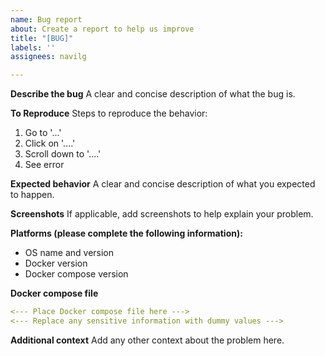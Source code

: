 ```yaml
---
name: Bug report
about: Create a report to help us improve
title: "[BUG]"
labels: ''
assignees: navilg

---
```


**Describe the bug**
A clear and concise description of what the bug is.

**To Reproduce**
Steps to reproduce the behavior:
1. Go to '...'
2. Click on '....'
3. Scroll down to '....'
4. See error

**Expected behavior**
A clear and concise description of what you expected to happen.

**Screenshots**
If applicable, add screenshots to help explain your problem.

**Platforms (please complete the following information):**
 - OS name and version
 - Docker version
 - Docker compose version

**Docker compose file**

```yaml
<--- Place Docker compose file here --->
<--- Replace any sensitive information with dummy values --->
```

**Additional context**
Add any other context about the problem here.
